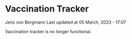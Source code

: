 Vaccination Tracker
================
Jens von Bergmann
Last updated at 05 March, 2023 - 17:07

Vaccination tracker is no longer functional.
